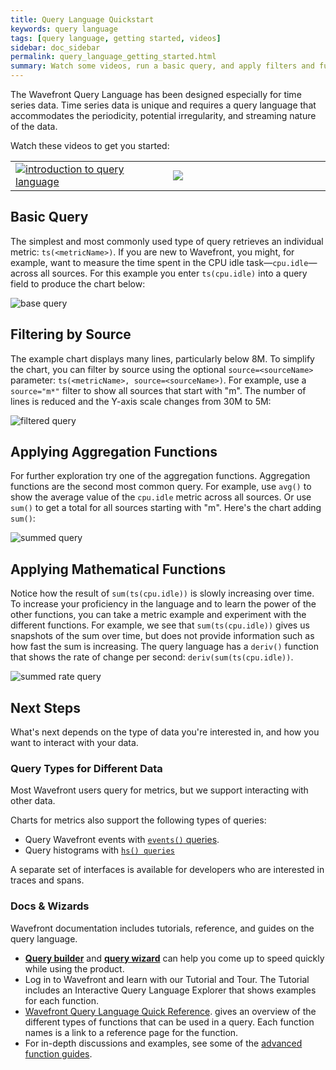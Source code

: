 ```yaml
---
title: Query Language Quickstart
keywords: query language
tags: [query language, getting started, videos]
sidebar: doc_sidebar
permalink: query_language_getting_started.html
summary: Watch some videos, run a basic query, and apply filters and functions.
---
```

The Wavefront Query Language has been designed especially for time series data. Time series data is unique and requires a query language that accommodates the periodicity, potential irregularity, and streaming nature of the data.

Watch these videos to get you started:

<table style="width: 100%;">
<tbody>
<tr><td width="50%"><a href="https://vmwarelearningzone.vmware.com/oltpublish/site/openlearn.do?dispatch=previewLesson&id=60b992dc-dc7a-11e7-a6ac-0cc47a352510&inner=true&player2=true"><img src="/images/v_ql_intro.png" alt="introduction to query language"/></a></td>
<td width="50%"><a href="https://vmwarelearningzone.vmware.com/oltpublish/site/openlearn.do?dispatch=previewLesson&id=61f9391c-dc7a-11e7-a6ac-0cc47a352510&inner=true&player2=true"><img src="/images/v_ql_basics.png"/></a></td></tr>
</tbody>
</table>

## Basic Query

The simplest and most commonly used type of query retrieves an individual metric: `ts(<metricName>)`. If you are new to Wavefront, you might, for example, want to measure the time spent in the CPU idle task&mdash;`cpu.idle`&mdash;across all sources.
For this example you enter `ts(cpu.idle)` into a query field to produce the chart below:

![base query](images/base_query.png)


## Filtering by Source

The example chart displays many lines, particularly below 8M. To simplify the chart, you can filter by source using the optional `source=<sourceName>` parameter: `ts(<metricName>, source=<sourceName>)`. For example, use a `source="m*"` filter to show all sources that start with "m". The number of lines is reduced and the Y-axis scale changes from 30M to 5M:

![filtered query](images/filtered.png)

## Applying Aggregation Functions

For further exploration try one of the aggregation functions. Aggregation functions are the second most common query.  For example, use `avg()` to show the average value of the `cpu.idle` metric across all sources.  Or use `sum()` to get a total for all sources starting with "m". Here's the chart adding `sum()`:

![summed query](images/summed.png)

## Applying Mathematical Functions

Notice how the result of `sum(ts(cpu.idle))` is slowly increasing over time.  To increase your proficiency in the language and to learn the power of the other functions, you can take a metric example and experiment with the different functions. For example, we see that `sum(ts(cpu.idle))` gives us snapshots of the sum over time, but does not provide information such as how fast the sum is increasing. The query language has a `deriv()` function that shows the rate of change per second: `deriv(sum(ts(cpu.idle))`.

![summed rate query](images/deriv_sum.png)

## Next Steps

What's next depends on the type of data you're interested in, and how you want to interact with your data.

### Query Types for Different Data

Most Wavefront users query for metrics, but we support interacting with other data.

Charts for metrics also support the following types of queries:
* Query Wavefront events with [`events()` queries](query_language_reference.html#event-functions).
* Query histograms with [`hs() queries`](proxies_histograms.html#querying-histogram-metrics)

A separate set of interfaces is available for developers who are interested in traces and spans.

### Docs & Wizards

Wavefront documentation includes tutorials, reference, and guides on the query language.

- **[Query builder](query_language_query_builder.html)** and **[query wizard](query_language_query_wizard.html)** can help you come up to speed quickly while using the product.
- Log in to Wavefront and learn with our Tutorial and  Tour. The Tutorial includes an Interactive Query Language Explorer that shows examples for each function.
- [Wavefront Query Language Quick Reference](query_language_reference.html). gives an overview of the different types of functions that can be used in a query. Each function names is a link to a reference page for the function.
- For in-depth discussions and examples, see some of the [advanced function guides](label_query%20language.html).
